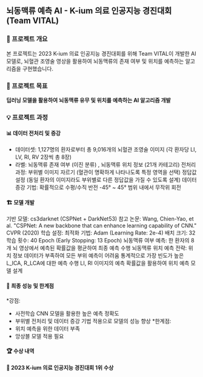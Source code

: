 ## 뇌동맥류 예측 AI - K-ium 의료 인공지능 경진대회 (Team VITAL)
### 📌 프로젝트 개요
본 프로젝트는 2023 K-ium 의료 인공지능 경진대회를 위해 Team VITAL이 개발한 AI 모델로, 뇌혈관 조영술 영상을 활용하여 뇌동맥류의 존재 여부 및 위치를 예측하는 알고리즘을 구현했습니다.

### 🎯 프로젝트 목표
**딥러닝 모델을 활용하여 뇌동맥류 유무 및 위치를 예측하는 AI 알고리즘 개발**

### 💡 프로젝트 과정
#### 📊 데이터 전처리 및 증강
* 데이터셋: 1,127명의 환자로부터 총 9,016개의 뇌혈관 조영술 이미지 (각 환자당 LI, LV, RI, RV 2장씩 총 8장)
* 라벨: 뇌동맥류 존재 여부 (이진 분류) , 뇌동맥류 위치 정보 (21개 카테고리)
전처리 과정: 부위별 이미지 자르기 (혈관이 명확하게 나타나도록 특정 영역을 선택)
정답값 설정 (동일 환자의 이미지라도 부위별로 다른 정답값을 가질 수 있도록 설계)
데이터 증강 기법:
확률적으로 수평/수직 반전
-45° ~ 45° 범위 내에서 무작위 회전
#### 🏗️ 모델 개발
기반 모델: cs3darknet (CSPNet + DarkNet53)
참고 논문: Wang, Chien-Yao, et al. "CSPNet: A new backbone that can enhance learning capability of CNN." CVPR (2020)
학습 설정:
최적화 기법: Adam (Learning Rate: 2e-4)
배치 크기: 32
학습 횟수: 40 Epoch (Early Stopping: 13 Epoch)
뇌동맥류 여부 예측:
한 환자의 8개 뇌 영상에서 예측된 확률값을 평균하여 최종 예측 수행
뇌동맥류 위치 예측 전략:
위치 정보 데이터가 부족하여 모든 부위 예측이 어려움
통계적으로 가장 빈도가 높은 L_ICA, R_LCA에 대한 예측 수행
LI, RI 이미지의 예측 확률값을 활용하여 위치 예측 모델 설계
#### 🚀 최종 성능 및 한계점
*강점:
- 사전학습 CNN 모델을 활용한 높은 예측 정확도
- 부위별 전처리 및 데이터 증강 기법 적용으로 모델의 성능 향상
*한계점:
- 위치 예측을 위한 데이터 부족
- 앙상블 모델 적용 필요
#### 🏆 수상 내역
**🥇 2023 K-ium 의료 인공지능 경진대회 1위 수상**
